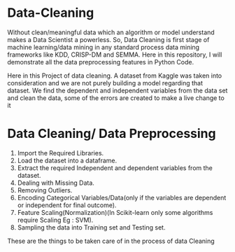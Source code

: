 # Data-Cleaning
Without clean/meaningful data which an algorithm or model understand makes a Data Scientist a powerless. So, Data Cleaning is first stage of machine learning/data mining in any standard process data mining frameworks like KDD, CRISP-DM and SEMMA. Here in this repository, I will demonstrate all the data preprocessing features in Python Code.

Here in this Project of data cleaning. A dataset from Kaggle was taken into consideration and we are not purely building a model regarding that dataset. We find the dependent and independent variables from the data set and clean the data, some of the errors are created to make a live change to it

# Data Cleaning/ Data Preprocessing 
1. Import the Required Libraries.
2. Load the dataset into a dataframe.
3. Extract the required Independent and dependent variables from the dataset.
4. Dealing with Missing Data.
5. Removing Outliers.
6. Encoding Categorical Variables/Data(only if the variables are dependent or independent for final outcome).
7. Feature Scaling(Normalization)(In Scikit-learn only some algorithms require Scaling Eg : SVM).
8. Sampling the data into Training set and Testing set.

These are the things to be taken care of in the process of data Cleaning
